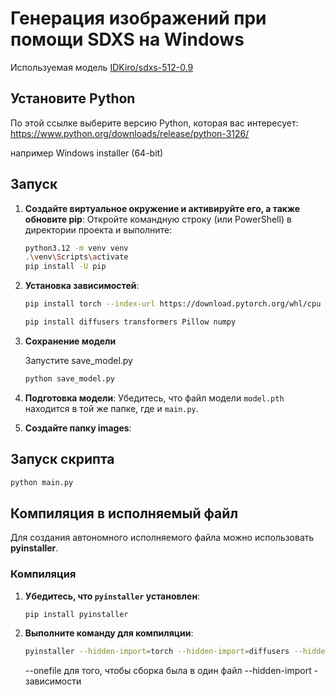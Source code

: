 # Генерация изображений при помощи SDXS на Windows

Используемая модель [IDKiro/sdxs-512-0.9](https://huggingface.co/IDKiro/sdxs-512-0.9)

## Установите Python

По этой ссылке выберите версию Python, которая вас интересует: https://www.python.org/downloads/release/python-3126/

например Windows installer (64-bit)

## Запуск

1. **Создайте виртуальное окружение и активируйте его, а также обновите pip**:
    Откройте командную строку (или PowerShell) в директории проекта и выполните:

    ```bash
    python3.12 -m venv venv
    .\venv\Scripts\activate
    pip install -U pip
    ```

2. **Установка зависимостей**:

    ```bash
    pip install torch --index-url https://download.pytorch.org/whl/cpu
    ```

    ```bash
    pip install diffusers transformers Pillow numpy
    ```

3. **Сохранение модели**

    Запустите save_model.py

    ```bash
    python save_model.py
    ```

4. **Подготовка модели**:
    Убедитесь, что файл модели `model.pth` находится в той же папке, где и `main.py`.

5. **Cоздайте папку images**:

## Запуск скрипта

```bash
python main.py
```

## Компиляция в исполняемый файл

Для создания автономного исполняемого файла можно использовать **pyinstaller**.

### Компиляция

1. **Убедитесь, что `pyinstaller` установлен**:

    ```bash
    pip install pyinstaller
    ```

2. **Выполните команду для компиляции**:

    ```bash
    pyinstaller --hidden-import=torch --hidden-import=diffusers --hidden-import=transformers --hidden-import=huggingface_hub --hidden-import=tokenizers --hidden-import=networkx --hidden-import=safetensors --hidden-import=regex --hidden-import=numpy --hidden-import=numpy.core.multiarray --hidden-import=numpy.core._dtype --hidden-import=requests --onefile
    ```

    --onefile для того, чтобы сборка была в один файл
    --hidden-import - зависимости
